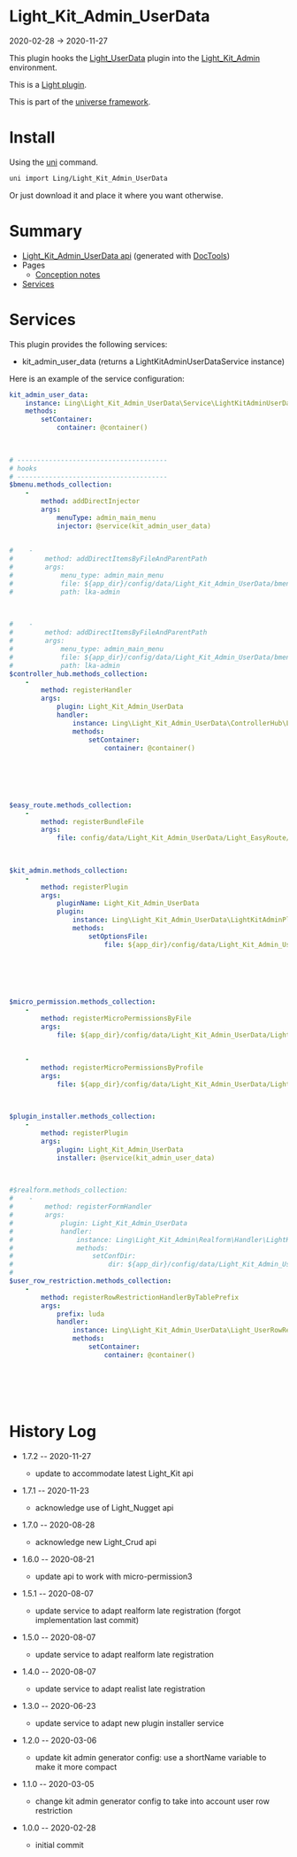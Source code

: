 Light_Kit_Admin_UserData
===========
2020-02-28 -> 2020-11-27



This plugin hooks the [Light_UserData](https://github.com/lingtalfi/Light_UserData) plugin into the [Light_Kit_Admin](https://github.com/lingtalfi/Light_Kit_Admin) environment.


This is a [Light plugin](https://github.com/lingtalfi/Light/blob/master/doc/pages/plugin.md).

This is part of the [universe framework](https://github.com/karayabin/universe-snapshot).


Install
==========
Using the [uni](https://github.com/lingtalfi/universe-naive-importer) command.
```bash
uni import Ling/Light_Kit_Admin_UserData
```

Or just download it and place it where you want otherwise.






Summary
===========
- [Light_Kit_Admin_UserData api](https://github.com/lingtalfi/Light_Kit_Admin_UserData/blob/master/doc/api/Ling/Light_Kit_Admin_UserData.md) (generated with [DocTools](https://github.com/lingtalfi/DocTools))
- Pages
    - [Conception notes](https://github.com/lingtalfi/Light_Kit_Admin_UserData/blob/master/doc/pages/conception-notes.md)
- [Services](#services)



Services
=========


This plugin provides the following services:

- kit_admin_user_data (returns a LightKitAdminUserDataService instance)


Here is an example of the service configuration:

```yaml
kit_admin_user_data: 
    instance: Ling\Light_Kit_Admin_UserData\Service\LightKitAdminUserDataService
    methods: 
        setContainer: 
            container: @container()
        
    

# --------------------------------------
# hooks
# --------------------------------------
$bmenu.methods_collection: 
    - 
        method: addDirectInjector
        args: 
            menuType: admin_main_menu
            injector: @service(kit_admin_user_data)
        
    
#    -
#        method: addDirectItemsByFileAndParentPath
#        args:
#            menu_type: admin_main_menu
#            file: ${app_dir}/config/data/Light_Kit_Admin_UserData/bmenu/generated/kit_admin_user_data.admin_mainmenu_1.byml
#            path: lka-admin
        
    

#    -
#        method: addDirectItemsByFileAndParentPath
#        args:
#            menu_type: admin_main_menu
#            file: ${app_dir}/config/data/Light_Kit_Admin_UserData/bmenu/generated/kit_admin_user_data.admin_mainmenu_1.byml
#            path: lka-admin
$controller_hub.methods_collection: 
    - 
        method: registerHandler
        args: 
            plugin: Light_Kit_Admin_UserData
            handler: 
                instance: Ling\Light_Kit_Admin_UserData\ControllerHub\LightKitAdminUserDataControllerHubHandler
                methods: 
                    setContainer: 
                        container: @container()
                    
                
            
        
    

$easy_route.methods_collection: 
    - 
        method: registerBundleFile
        args: 
            file: config/data/Light_Kit_Admin_UserData/Light_EasyRoute/lka_userdata_routes.byml
        
    

$kit_admin.methods_collection: 
    - 
        method: registerPlugin
        args: 
            pluginName: Light_Kit_Admin_UserData
            plugin: 
                instance: Ling\Light_Kit_Admin_UserData\LightKitAdminPlugin\LightKitAdminUserDataLkaPlugin
                methods: 
                    setOptionsFile: 
                        file: ${app_dir}/config/data/Light_Kit_Admin_UserData/Light_Kit_Admin/lka-options.byml
                    
                
            
        
    

$micro_permission.methods_collection: 
    - 
        method: registerMicroPermissionsByFile
        args: 
            file: ${app_dir}/config/data/Light_Kit_Admin_UserData/Light_MicroPermission/lka_userdata-micro-permissions.byml
        
    
    - 
        method: registerMicroPermissionsByProfile
        args: 
            file: ${app_dir}/config/data/Light_Kit_Admin_UserData/Light_MicroPermission/kit_admin_user_data.profile.generated.byml
        
    

$plugin_installer.methods_collection: 
    - 
        method: registerPlugin
        args: 
            plugin: Light_Kit_Admin_UserData
            installer: @service(kit_admin_user_data)
        
    

#$realform.methods_collection:
#    -
#        method: registerFormHandler
#        args:
#            plugin: Light_Kit_Admin_UserData
#            handler:
#                instance: Ling\Light_Kit_Admin\Realform\Handler\LightKitAdminRealformHandler
#                methods:
#                    setConfDir:
#                        dir: ${app_dir}/config/data/Light_Kit_Admin_UserData/Light_Realform
#
$user_row_restriction.methods_collection: 
    - 
        method: registerRowRestrictionHandlerByTablePrefix
        args: 
            prefix: luda
            handler: 
                instance: Ling\Light_Kit_Admin_UserData\Light_UserRowRestriction\LightKitAdminUserDataRowRestrictionHandler
                methods: 
                    setContainer: 
                        container: @container()
                    
                
            
        
    


```



History Log
=============

- 1.7.2 -- 2020-11-27

    - update to accommodate latest Light_Kit api  
    
- 1.7.1 -- 2020-11-23

    - acknowledge use of Light_Nugget api  
    
- 1.7.0 -- 2020-08-28

    - acknowledge new Light_Crud api  
    
- 1.6.0 -- 2020-08-21

    - update api to work with micro-permission3
    
- 1.5.1 -- 2020-08-07

    - update service to adapt realform late registration (forgot implementation last commit)

- 1.5.0 -- 2020-08-07

    - update service to adapt realform late registration
    
- 1.4.0 -- 2020-08-07

    - update service to adapt realist late registration
    
- 1.3.0 -- 2020-06-23

    - update service to adapt new plugin installer service

- 1.2.0 -- 2020-03-06

    - update kit admin generator config: use a shortName variable to make it more compact
    
- 1.1.0 -- 2020-03-05

    - change kit admin generator config to take into account user row restriction
    
- 1.0.0 -- 2020-02-28

    - initial commit
